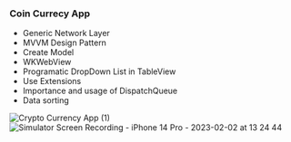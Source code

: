 ###  Coin Currecy App
- Generic Network Layer
- MVVM Design Pattern
- Create Model
- WKWebView
- Programatic DropDown List in TableView
- Use Extensions
- Importance and usage of DispatchQueue
-  Data sorting



![Crypto Currency App (1)](https://user-images.githubusercontent.com/50744756/216304709-82cafa9d-e427-4b7e-9c80-99eb4846add9.png)
![Simulator Screen Recording - iPhone 14 Pro - 2023-02-02 at 13 24 44](https://user-images.githubusercontent.com/50744756/216304765-f296dc29-7a97-4596-abe8-d5b9d0f7493b.gif)

